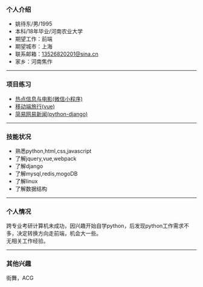 ### 个人介绍

- 姚待东/男/1995
- 本科/18年毕业/河南农业大学
- 期望工作：前端
- 期望城市：上海
- 联系邮箱：13526820201@sina.cn
- 家乡：河南焦作

<hr>

### 项目练习


- [热点信息与电影(微信小程序)](https://github.com/bboyAyao/gitlearn/tree/master/wechat_demo)  
- [移动端旅行(vue)](https://github.com/bboyAyao/vue-qunar-travel)  
- [简易网易新闻(python-django)](https://github.com/bboyAyao/gitlearn/tree/master/newsSite/minicms)     
  
<hr>

### 技能状况

- 熟悉python,html,css,javascript
- 了解jquery,vue,webpack
- 了解django
- 了解mysql,redis,mogoDB
- 了解linux
- 了解数据结构

<hr/>

### 个人情况
跨专业考研计算机未成功，因兴趣开始自学python，后发现python工作需求不多，决定转换方向走前端，机会大一些。  
无相关工作经验。

<hr/>

### 其他兴趣
街舞，ACG
